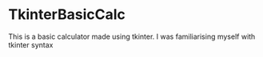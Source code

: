 # TkinterBasicCalc
This is a basic calculator made using tkinter. I was familiarising myself with tkinter syntax
